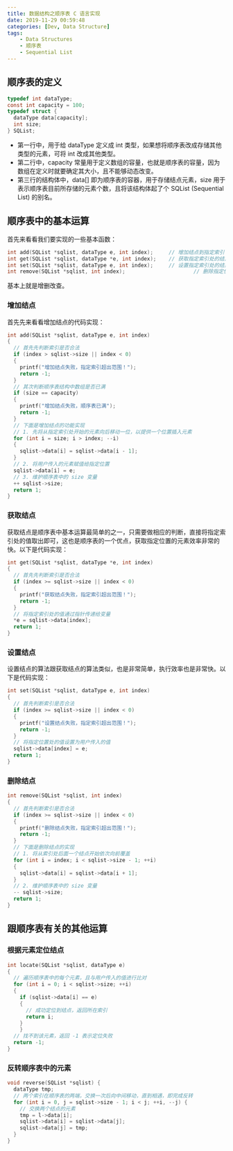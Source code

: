 ```yaml
---
title: 数据结构之顺序表 C 语言实现
date: 2019-11-29 00:59:48
categories: [Dev, Data Structure]
tags:
    - Data Structures
    - 顺序表
    - Sequential List
---
```

## 顺序表的定义

```c
typedef int dataType;
const int capacity = 100;
typedef struct {
  dataType data[capacity];
  int size;
} SQList;
```

- 第一行中，用于给 dataType 定义成 int 类型，如果想将顺序表改成存储其他类型的元素，可将 int 改成其他类型。
- 第二行中，capacity 常量用于定义数组的容量，也就是顺序表的容量，因为数组在定义时就要确定其大小，且不能够动态改变。
- 第三行的结构体中，data[] 即为顺序表的容器，用于存储结点元素，size 用于表示顺序表目前所存储的元素个数，且将该结构体起了个 SQList (Sequential List) 的别名。

## 顺序表中的基本运算

首先来看看我们要实现的一些基本函数：

```c
int add(SQList *sqlist, dataType e, int index);		// 增加结点到指定索引
int get(SQList *sqlist, dataType *e, int index); 	// 获取指定索引处的结点元素的值
int set(SQList *sqlist, dataType e, int index);		// 设置指定索引处的结点元素的值
int remove(SQList *sqlist, int index);						// 删除指定位置的结点
```

基本上就是增删改查。

### 增加结点

首先先来看看增加结点的代码实现：

```c
int add(SQList *sqlist, dataType e, int index)
{
  // 首先先判断索引是否合法
  if (index > sqlist->size || index < 0)
  {
    printf("增加结点失败，指定索引超出范围！");
    return -1;
  }
  // 其次判断顺序表结构中数组是否已满
  if (size == capacity)
  {
    printf("增加结点失败，顺序表已满");
    return -1;
  }
  // 下面是增加结点的功能实现
  // 1. 先将从指定索引处开始的元素向后移动一位，以提供一个位置插入元素
  for (int i = size; i > index; --i)
  {
    sqlist->data[i] = sqlist->data[i - 1];
  }
  // 2. 将用户传入的元素赋值给指定位置
  sqlist->data[i] = e;
  // 3. 维护顺序表中的 size 变量
  ++ sqlist->size;
  return 1;
}
```

### 获取结点

获取结点是顺序表中基本运算最简单的之一，只需要做相应的判断，直接将指定索引处的值取出即可，这也是顺序表的一个优点，获取指定位置的元素效率非常的快。以下是代码实现：

```c
int get(SQList *sqlist, dataType *e, int index)
{
  // 首先先判断索引是否合法
  if (index >= sqlist->size || index < 0)
  {
    printf("获取结点失败，指定索引超出范围！");
    return -1;
  }
  // 将指定索引处的值通过指针传递给变量
  *e = sqlist->data[index];
  return 1;
}
```

### 设置结点

设置结点的算法跟获取结点的算法类似，也是非常简单，执行效率也是非常快。以下是代码实现：

```c
int set(SQList *sqlist, dataType e, int index)
{
  // 首先判断索引是否合法
  if (index >= sqlist->size || index < 0)
  {
    printf("设置结点失败，指定索引超出范围！");
    return -1;
  }
  // 将指定位置处的值设置为用户传入的值
  sqlist->data[index] = e;
  return 1;
}
```

### 删除结点

```c
int remove(SQList *sqlist, int index)
{
  // 首先判断索引是否合法
  if (index >= sqlist->size || index < 0)
  {
    printf("删除结点失败，指定索引超出范围！");
    return -1;
  }
  // 下面是删除结点的实现
  // 1. 将从索引处后面一个结点开始依次向前覆盖
  for (int i = index; i < sqlist->size - 1; ++i)
  {
    sqlist->data[i] = sqlist->data[i + 1];
  }
  // 2. 维护顺序表中的 size 变量
  -- sqlist->size;
  return 1;
}
```

## 跟顺序表有关的其他运算

### 根据元素定位结点

````c
int locate(SQList *sqlist, dataType e)
{
  // 遍历顺序表中的每个元素，且与用户传入的值进行比对
  for (int i = 0; i < sqlist->size; ++i)
  {
    if (sqlist->data[i] == e)
    {
      // 成功定位到结点，返回所在索引
      return i;
    }
	}
  // 找不到该元素，返回 -1 表示定位失败
  return -1;
}
````

### 反转顺序表中的元素

```c
void reverse(SQList *sqlist) {
  dataType tmp;
  // 两个索引在顺序表的两端，交换一次后向中间移动，直到相遇，即完成反转
  for (int i = 0, j = sqlist->size - 1; i < j; ++i, --j) {
    // 交换两个结点的元素
    tmp = l->data[i];
    sqlist->data[i] = sqlist->data[j];
    sqlist->data[j] = tmp;
  }
}
```

